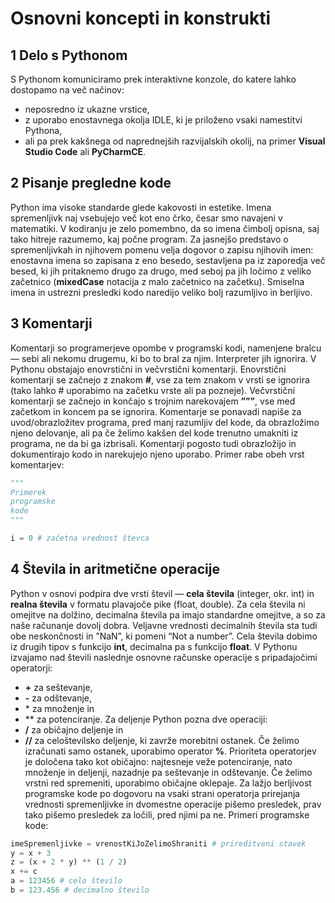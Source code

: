 # Osnovni koncepti in konstrukti

## 1  Delo s Pythonom

S Pythonom komuniciramo prek interaktivne konzole, do katere lahko
dostopamo na več načinov:
- neposredno iz ukazne vrstice,
- z uporabo enostavnega okolja IDLE, ki je priloženo vsaki namestitvi
  Pythona,
- ali pa prek kakšnega od naprednejših razvijalskih okolij, na primer **Visual Studio Code** ali
**PyCharmCE**.

## 2  Pisanje pregledne kode

Python ima visoke standarde glede kakovosti in estetike. Imena spremenljivk
naj vsebujejo več kot eno črko, česar smo navajeni v matematiki. V kodiranju je
zelo pomembno, da so imena čimbolj opisna, saj tako hitreje razumemo, kaj
počne program. Za jasnejšo predstavo o spremenljivkah in njihovem pomenu
velja dogovor o zapisu njihovih imen: enostavna imena so zapisana z eno
besedo, sestavljena pa iz zaporedja več besed, ki jih pritaknemo drugo za drugo,
med seboj pa jih ločimo z veliko začetnico (**mixedCase** notacija z malo začetnico
na začetku). Smiselna imena in ustrezni presledki kodo naredijo veliko bolj
razumljivo in berljivo.

## 3  Komentarji

Komentarji so programerjeve opombe v programski kodi, namenjene bralcu —
sebi ali nekomu drugemu, ki bo to bral za njim. Interpreter jih ignorira.
V Pythonu obstajajo enovrstični in večvrstični komentarji.
Enovrstični komentarji se začnejo z znakom **#**, vse za tem znakom v vrsti se
ignorira (tako lahko # uporabimo na začetku vrste ali pa pozneje).
Večvrstični komentarji se začnejo in končajo s trojnim narekovajem **”””**, vse
med začetkom in koncem pa se ignorira.
Komentarje se ponavadi napiše za uvod/obrazložitev programa, pred manj
razumljiv del kode, da obrazložimo njeno delovanje, ali pa če želimo kakšen del
kode trenutno umakniti iz programa, ne da bi ga izbrisali. Komentarji pogosto
tudi obrazložijo in dokumentirajo kodo in narekujejo njeno uporabo. Primer
rabe obeh vrst komentarjev:

```python
"""
Primerek
programske
kode
"""

i = 0 # začetna vrednost števca
```

## 4  Števila in aritmetične operacije

Python v osnovi podpira dve vrsti števil — **cela števila** (integer, okr. int) in
**realna števila** v formatu plavajoče pike (float, double). Za cela števila ni omejitve na dolžino,
decimalna števila pa imajo standardne omejitve, a so za naše računanje dovolj
dobra. Veljavne vrednosti decimalnih števila sta tudi obe neskončnosti in
”NaN”, ki pomeni “Not a number”. Cela števila dobimo iz drugih tipov s
funkcijo **int**, decimalna pa s funkcijo **float**.
V Pythonu izvajamo nad števili naslednje osnovne računske operacije s
pripadajočimi operatorji:
- **+** za seštevanje,
- **-** za odštevanje,
- \* za množenje in
- ** za potenciranje.
Za deljenje Python pozna dve operaciji:
- **/** za običajno deljenje in
- **//** za celoštevilsko deljenje, ki zavrže morebitni ostanek.
Če želimo izračunati samo ostanek, uporabimo operator **%**.
Prioriteta operatorjev je določena tako kot običajno: najtesneje veže
potenciranje, nato množenje in deljenji, nazadnje pa seštevanje in odštevanje.
Če želimo vrstni red spremeniti, uporabimo običajne oklepaje. Za lažjo
berljivost programske kode po dogovoru na vsaki strani operatorja prirejanja
vrednosti spremenljivke in dvomestne operacije pišemo presledek, prav tako
pišemo presledek za ločili, pred njimi pa ne. 
Primeri programske kode:

```python
imeSpremenljivke = vrenostKiJoZelimoShraniti # prireditveni stavek
y = x + 3
z = (x + 2 * y) ** (1 / 2)
x += c
a = 123456 # celo število
b = 123.456 # decimalno število
```

